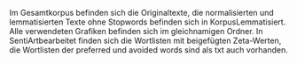 Im Gesamtkorpus befinden sich die Originaltexte, die normalisierten und lemmatisierten Texte ohne Stopwords befinden sich in KorpusLemmatisiert. Alle verwendeten Grafiken befinden sich im gleichnamigen Ordner. In SentiArtbearbeitet finden sich die Wortlisten mit beigefügten Zeta-Werten, die Wortlisten der preferred und avoided words sind als txt auch vorhanden.
